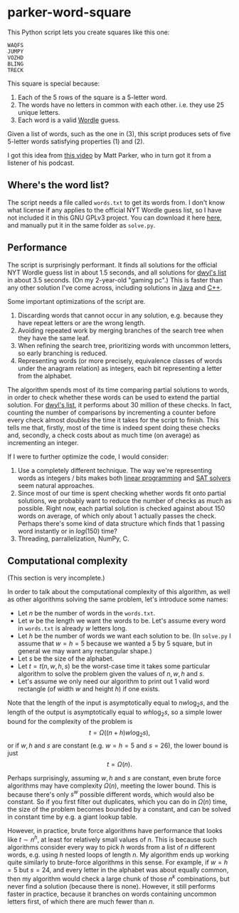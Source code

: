 # parker-word-square

This Python script lets you create squares like this one:
```
WAQFS
JUMPY
VOZHD
BLING
TRECK
```
This square is special because:
1) Each of the 5 rows of the square is a 5-letter word.
2) The words have no letters in common with each other. i.e. they use 25 unique letters.
3) Each word is a valid [Wordle](https://www.nytimes.com/games/wordle/index.html) guess.

Given a list of words, such as the one in (3), this script produces sets of five 5-letter words satisfying properties (1) and (2).

I got this idea from [this video](https://youtu.be/_-AfhLQfb6w) by Matt Parker, who in turn got it from a listener of his podcast.

## Where's the word list?

The script needs a file called `words.txt` to get its words from. I don't know what license if any applies to the official NYT Wordle guess list, so I have not included it in this GNU GPLv3 project. You can download it here [here](https://github.com/tabatkins/wordle-list), and manually put it in the same folder as `solve.py`.

## Performance

The script is surprisingly performant. It finds all solutions for the official NYT Wordle guess list in about 1.5 seconds, and all solutions for [dwyl's list](https://github.com/dwyl/english-words/blob/master/words_alpha.txt) in about 3.5 seconds. (On my 2-year-old "gaming pc".) This is faster than any other solution I've come across, including solutions in [Java](https://github.com/neilcoffey/FunStuff/tree/main/WordleFiveWordFinder) and [C++](https://github.com/spinglass/WordFinder).

Some important optimizations of the script are.
1) Discarding words that cannot occur in any solution, e.g. because they have repeat letters or are the wrong length.
2) Avoiding repeated work by merging branches of the search tree when they have the same leaf.
3) When refining the search tree, prioritizing words with uncommon letters, so early branching is reduced.
4) Representing words (or more precisely, equivalence classes of words under the anagram relation) as integers, each bit representing a letter from the alphabet.

The algorithm spends most of its time comparing partial solutions to words, in order to check whether these words can be used to extend the partial solution. For [dwyl's list](https://github.com/dwyl/english-words/blob/master/words_alpha.txt), it performs about 30 million of these checks. In fact, counting the number of comparisons by incrementing a counter before every check almost *doubles* the time it takes for the script to finish. This tells me that, firstly, most of the time is indeed spent doing these checks and, secondly, a check costs about as much time (on average) as incrementing an integer.

If I were to further optimize the code, I would consider:
1) Use a completely different technique. The way we're representing words as integers / bits makes both [linear programming](https://en.wikipedia.org/wiki/Linear_programming) and [SAT solvers](https://en.wikipedia.org/wiki/SAT_solver) seem natural approaches.
2) Since most of our time is spent checking whether words fit onto partial solutions, we probably want to reduce the number of checks as much as possible. Right now, each partial solution is checked against about 150 words on average, of which only about 1 actually passes the check. Perhaps there's some kind of data structure which finds that 1 passing word instantly or in $log(150)$ time?
3) Threading, parrallelization, NumPy, C.

## Computational complexity

(This section is very incomplete.)

In order to talk about the computational complexity of this algorithm, as well as other algorithms solving the same problem, let's introduce some names:
- Let $n$ be the number of words in the `words.txt`.
- Let $w$ be the length we want the words to be. Let's assume every word in `words.txt` is already $w$ letters long.
- Let $h$ be the number of words we want each solution to be. (In `solve.py` I assume that $w = h = 5$ because we wanted a 5 by 5 square, but in general we may want any rectangular shape.)
- Let $s$ be the size of the alphabet.
- Let $t = t(n, w, h, s)$ be the worst-case time it takes some particular algorithm to solve the problem given the values of $n, w, h$ and $s$. 
- Let's assume we only need our algorithm to print out 1 valid word rectangle (of width $w$ and height $h$) if one exists.

Note that the length of the input is asymptotically equal to $nw\log_2s$, and the length of the output is asymptotically equal to $wh\log_2s$, so a simple lower bound for the complexity of the problem is $$t = \Omega((n+h)w\log_2s),$$ or if $w, h$ and $s$ are constant (e.g. $w=h=5$ and $s=26$), the lower bound is just $$t = \Omega(n).$$

Perhaps surprisingly, assuming $w, h$ and $s$ are constant, even brute force algorithms may have complexity $\Omega(n)$, meeting the lower bound. This is because there's only $s^w$ possible different words, which would also be constant. So if you first filter out duplicates, which you can do in $\Omega(n)$ time, the size of the problem becomes bounded by a constant, and can be solved in constant time by e.g. a giant lookup table.

However, in practice, brute force algorithms have performance that looks like $t \sim n^h$, at least for relatively small values of $n$. This is because such algorithms consider every way to pick $h$ words from a list of $n$ different words, e.g. using $h$ nested loops of length $n$. My algorithm ends up working quite similarly to brute-force algorithms in this sense. For example, if $w = h = 5$ but $s=24,$ and every letter in the alphabet was about equally common, then my algorithm would check a large chunk of those $n^k$ combinations, but never find a solution (because there is none). However, it still performs faster in practice, because it branches on words containing uncommon letters first, of which there are much fewer than $n$.
